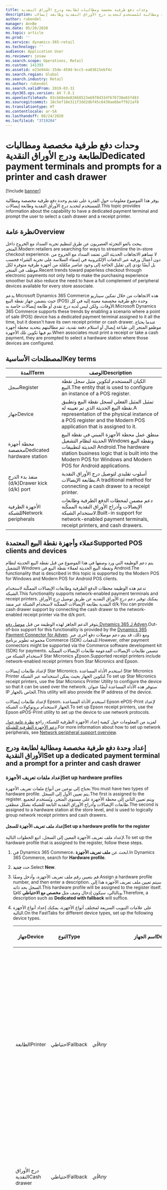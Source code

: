 ```yaml
---
title: وحدات دفع طرفية مخصصة ومطالبات لطابعة ودرج الأوراق النقدية
description: يوفر هذا الموضوع معلومات حول القدرة على تقديم وحدة دفع طرفية مخصصة ومطالبة للمستخدم لتحديد درج الأوراق النقدية وطابعة إيصالات.
author: rubendel
manager: AnnBe
ms.date: 05/20/2020
ms.topic: article
ms.prod: ''
ms.service: dynamics-365-retail
ms.technology: ''
audience: Application User
ms.reviewer: josaw
ms.search.scope: Operations, Retail
ms.custom: 141393
ms.assetid: e23e944c-15de-459d-bcc5-ea03615ebf4c
ms.search.region: Global
ms.search.industry: Retail
ms.author: rubendel
ms.search.validFrom: 2019-03-31
ms.dyn365.ops.version: AX 7.0.1
ms.openlocfilehash: 03cb68ede82668523e6970d33df676738e65fd83
ms.sourcegitcommit: 18c5ef10e311f3dd2dbf45c6439ae6beff921af8
ms.translationtype: HT
ms.contentlocale: ar-SA
ms.lasthandoff: 08/24/2020
ms.locfileid: "3719204"
---
```

# <a name="dedicated-payment-terminals-and-prompts-for-a-printer-and-cash-drawer"></a><span data-ttu-id="03b55-103">وحدات دفع طرفية مخصصة ومطالبات لطابعة ودرج الأوراق النقدية</span><span class="sxs-lookup"><span data-stu-id="03b55-103">Dedicated payment terminals and prompts for a printer and cash drawer</span></span>

[!include [banner](includes/banner.md)]

<span data-ttu-id="03b55-104">يوفر هذا الموضوع معلومات حول القدرة على تقديم وحدة دفع طرفية مخصصة ومطالبة للمستخدم لتحديد درج الأوراق النقدية وطابعة إيصالات.</span><span class="sxs-lookup"><span data-stu-id="03b55-104">This topic provides information about the capability to have a dedicated payment terminal and prompt the user to select a cash drawer and a receipt printer.</span></span>

## <a name="overview"></a><span data-ttu-id="03b55-105">نظرة عامة</span><span class="sxs-lookup"><span data-stu-id="03b55-105">Overview</span></span>

<span data-ttu-id="03b55-106">يبحث بائعو التجزئة العصريون عن طرق لتنظيم تجربة السداد مع الخروج‬ داخل المتجر.</span><span class="sxs-lookup"><span data-stu-id="03b55-106">Modern retailers are searching for ways to streamline the in-store checkout experience.</span></span> <span data-ttu-id="03b55-107">لا تساهم الاتجاهات الحديثة التي تعتمد السداد مع الخروج من دون أعمال ورقية عبر الدفعات الإلكترونية في إضفاء السلاسة على تجربة الشراء فحسب بل أيضًا تؤدي إلى تقليل الحاجة إلى وجود عناصر مكمّلة من أجهزة طرفية متوفرة لكل موظف في المتجر.</span><span class="sxs-lookup"><span data-stu-id="03b55-107">Recent trends toward paperless checkout through electronic payments not only help to make the purchasing experience smoother but also reduce the need to have a full complement of peripheral devices available for every store associate.</span></span>

<span data-ttu-id="03b55-108">يدعم Microsoft Dynamics 365 Commerce هذه الاتجاهات من خلال تمكين سيناريو حيث يتضمن جهاز نقطة البيع (POS) وحدة دفع طرفية مخصصة معينة إليه في كل الأوقات، ولكن ليس لديه درج نقدي أو طابعة إيصالات خاصة به.</span><span class="sxs-lookup"><span data-stu-id="03b55-108">Microsoft Dynamics 365 Commerce supports these trends by enabling a scenario where a point of sale (POS) device has a dedicated payment terminal assigned to it all the time, but it doesn't have its own receipt printer or cash drawer.</span></span> <span data-ttu-id="03b55-109">عندما يحتاج موظفو المتجر إلى طباعة إيصال أو استلام دفعة نقدية، تتم مطالبتهم بتحديد محطة أجهزة تم فيها تكوين تلك الأجهزة.</span><span class="sxs-lookup"><span data-stu-id="03b55-109">When associates must print a receipt or take a cash payment, they are prompted to select a hardware station where those devices are configured.</span></span>

## <a name="key-terms"></a><span data-ttu-id="03b55-110">المصطلحات الأساسية</span><span class="sxs-lookup"><span data-stu-id="03b55-110">Key terms</span></span>

| <span data-ttu-id="03b55-111">المدة</span><span class="sxs-lookup"><span data-stu-id="03b55-111">Term</span></span> | <span data-ttu-id="03b55-112">‏‏الوصف</span><span class="sxs-lookup"><span data-stu-id="03b55-112">Description</span></span> |
|---|---|
| <span data-ttu-id="03b55-113">سجل</span><span class="sxs-lookup"><span data-stu-id="03b55-113">Register</span></span> | <span data-ttu-id="03b55-114">الكيان المستخدم لتكوين مثيل سجل نقطة البيع.</span><span class="sxs-lookup"><span data-stu-id="03b55-114">The entity that is used to configure an instance of a POS register.</span></span> |
| <span data-ttu-id="03b55-115">جهاز</span><span class="sxs-lookup"><span data-stu-id="03b55-115">Device</span></span> | <span data-ttu-id="03b55-116">تمثيل المثيل الفعلي لسجل نقطة البيع وتطبيق نقطة البيع الحديثة الذي تم تعيينه له.</span><span class="sxs-lookup"><span data-stu-id="03b55-116">A representation of the physical instance of a POS register and the Modern POS application that is assigned to it.</span></span> |
| <span data-ttu-id="03b55-117">محطة أجهزة مخصصة</span><span class="sxs-lookup"><span data-stu-id="03b55-117">Dedicated hardware station</span></span> | <span data-ttu-id="03b55-118">منطق عمل محطة الأجهزة المبني في نقطة البيع الحديثة لنظام التشغيل Windows ونقطة البيع الحديثة لتطبيقات Android.</span><span class="sxs-lookup"><span data-stu-id="03b55-118">The hardware station business logic that is built into the Modern POS for Windows and Modern POS for Android applications.</span></span> |
| <span data-ttu-id="03b55-119">منفذ بدء الدرج (d/k)</span><span class="sxs-lookup"><span data-stu-id="03b55-119">Drawer kick (d/k) port</span></span> | <span data-ttu-id="03b55-120">أسلوب تقليدي لتوصيل درج الأوراق النقدية بطابعة الإيصالات.</span><span class="sxs-lookup"><span data-stu-id="03b55-120">A traditional method for connecting a cash drawer to a receipt printer.</span></span> |
| <span data-ttu-id="03b55-121">الأجهزة الطرفية للشبكة</span><span class="sxs-lookup"><span data-stu-id="03b55-121">Network peripherals</span></span> | <span data-ttu-id="03b55-122">دعم مضمن لمحطات الدفع الطرفية وطابعات الإيصالات وأدراج الأوراق النقدية الممكّنة لاستخدام الشبكة.</span><span class="sxs-lookup"><span data-stu-id="03b55-122">Built-in support for network-enabled payment terminals, receipt printers, and cash drawers.</span></span> |

## <a name="supported-pos-clients-and-devices"></a><span data-ttu-id="03b55-123">عملاء وأجهزة نقطة البيع المعتمدة</span><span class="sxs-lookup"><span data-stu-id="03b55-123">Supported POS clients and devices</span></span>

<span data-ttu-id="03b55-124">يتم دعم الوظيفة التي ورد وصفها في هذا الموضوع من قبل نقطة البيع الحديثة لنظام التشغيل Windows ونقطة البيع الحديثة لعملاء نقطة البيع في Android.</span><span class="sxs-lookup"><span data-stu-id="03b55-124">The functionality that is described in this topic is supported by the Modern POS for Windows and Modern POS for Android POS clients.</span></span>

<span data-ttu-id="03b55-125">تدعم هذه الوظيفة محطات الدفع الطرفية وطابعات الإيصالات الممكّنة لاستخدام الشبكة.‬</span><span class="sxs-lookup"><span data-stu-id="03b55-125">This functionality supports network-enabled payment terminals and receipt printers.</span></span> <span data-ttu-id="03b55-126">يمكنك توفير دعم درج الأوراق النقدية عن طريق توصيل درج الأوراق النقدية بطابعة الإيصالات الممكّنة لاستخدام الشبكة عبر منفذ d/k.</span><span class="sxs-lookup"><span data-stu-id="03b55-126">You can provide cash drawer support by connecting the cash drawer to the network-enabled receipt printer via the d/k port.</span></span>

<span data-ttu-id="03b55-127">يتوفر الدعم الجاهز لهذه الوظيفة من قبل [موصل دفع Dynamics 365 لـ Adyen‎](https://docs.microsoft.com/dynamics365/commerce/dev-itpro/adyen-connector?tabs=8-1-3).</span><span class="sxs-lookup"><span data-stu-id="03b55-127">Out-of-box support for this functionality is provided by the [Dynamics 365 Payment Connector for Adyen](https://docs.microsoft.com/dynamics365/commerce/dev-itpro/adyen-connector?tabs=8-1-3).</span></span> <span data-ttu-id="03b55-128">ومع ذلك، قد يتم دعم موصلات دفع أخرى عبر مجموعه تطوير برنامج Commerce (SDK) للدفعات.</span><span class="sxs-lookup"><span data-stu-id="03b55-128">However, other payment connectors might be supported via the Commerce software development kit (SDK) for payments.</span></span> <span data-ttu-id="03b55-129">تتضمن طابعات الإيصالات المدعومة طابعات الإيصالات الممكّنة لاستخدام الشبكة من Star Micronics وEpson.</span><span class="sxs-lookup"><span data-stu-id="03b55-129">Supported receipt printers include network-enabled receipt printers from Star Micronics and Epson.</span></span>

<span data-ttu-id="03b55-130">لإعداد طابعات إيصالات Star Micronics، استخدم الأداة المساعدة Star Micronics Printer لتكوين الجهاز بحيث يمكن استخدامه عبر الشبكة.</span><span class="sxs-lookup"><span data-stu-id="03b55-130">To set up Star Micronics receipt printers, use the Star Micronics Printer Utility to configure the device so that it can be used over the network.</span></span> <span data-ttu-id="03b55-131">ستوفر هذه الأداة المساعدة أيضًا عنوان IP الخاص بالجهاز.</span><span class="sxs-lookup"><span data-stu-id="03b55-131">This utility will also provide the IP address of the device.</span></span>

<span data-ttu-id="03b55-132">لإعداد طابعات إيصالات Epson، استخدم الأداة المساعدة Epson ePOS-Print لإعداد الجهاز لاستخدام بروتوكولات الشبكة.</span><span class="sxs-lookup"><span data-stu-id="03b55-132">To set up Epson receipt printers, use the Epson ePOS-Print utility to set up the device to use network protocols.</span></span>

<span data-ttu-id="03b55-133">لمزيد من المعلومات حول كيفية إعداد الأجهزة الطرفية للشبكة، راجع [نظرة عامة حول دعم الأجهزة الطرفية للشبكة](https://go.microsoft.com/fwlink/?linkid=2129965).</span><span class="sxs-lookup"><span data-stu-id="03b55-133">For more information about how to set up network peripherals, see [Network peripheral support overview](https://go.microsoft.com/fwlink/?linkid=2129965).</span></span>

## <a name="set-up-a-dedicated-payment-terminal-and-a-prompt-for-a-printer-and-cash-drawer"></a><span data-ttu-id="03b55-134">إعداد وحدة دفع طرفية مخصصة ومطالبة لطابعة ودرج الأوراق النقدية</span><span class="sxs-lookup"><span data-stu-id="03b55-134">Set up a dedicated payment terminal and a prompt for a printer and cash drawer</span></span>

### <a name="set-up-hardware-profiles"></a><span data-ttu-id="03b55-135">إعداد ملفات تعريف الأجهزة</span><span class="sxs-lookup"><span data-stu-id="03b55-135">Set up hardware profiles</span></span>

<span data-ttu-id="03b55-136">تحتاج إلى نوعين من أنواع ملفات تعريف الأجهزة.</span><span class="sxs-lookup"><span data-stu-id="03b55-136">You must have two types of hardware profile.</span></span> <span data-ttu-id="03b55-137">يتم تعيين الأول إلى السجل.</span><span class="sxs-lookup"><span data-stu-id="03b55-137">The first is assigned to the register.</span></span> <span data-ttu-id="03b55-138">ويتم تعيين الثاني إلى محطة الأجهزة على مستوى المتجر، ويُستخدم لتجميع طابعات الإيصالات وأدراج الأوراق النقدية التابعة للشبكة بشكل منطقي.</span><span class="sxs-lookup"><span data-stu-id="03b55-138">The second is assigned to a hardware station at the store level, and is used to logically group network receipt printers and cash drawers.</span></span>

#### <a name="set-up-a-hardware-profile-for-the-register"></a><span data-ttu-id="03b55-139">إعداد ملف تعريف الأجهزة للسجل</span><span class="sxs-lookup"><span data-stu-id="03b55-139">Set up a hardware profile for the register</span></span>

<span data-ttu-id="03b55-140">لإعداد ملف تعريف الأجهزة المعين إلى السجل، اتبع الخطوات التالية.</span><span class="sxs-lookup"><span data-stu-id="03b55-140">To set up the hardware profile that is assigned to the register, follow these steps.</span></span>

1. <span data-ttu-id="03b55-141">في Dynamics 365 Commerce، ابحث عن **ملف تعريف الأجهزة**.</span><span class="sxs-lookup"><span data-stu-id="03b55-141">In Dynamics 365 Commerce, search for **Hardware profile**.</span></span>
2. <span data-ttu-id="03b55-142">حدد **جديد**.</span><span class="sxs-lookup"><span data-stu-id="03b55-142">Select **New**.</span></span>
3. <span data-ttu-id="03b55-143">قم بتعيين رقم ملف تعريف الأجهزة، وأدخل وصفًا.</span><span class="sxs-lookup"><span data-stu-id="03b55-143">Assign a hardware profile number, and then enter a description.</span></span> <span data-ttu-id="03b55-144">سيتم تعيين ملف تعريف الأجهزة هذا إلى السجل بحد ذاته.</span><span class="sxs-lookup"><span data-stu-id="03b55-144">This hardware profile will be assigned to the register itself.</span></span> <span data-ttu-id="03b55-145">وبالتالي، سيكون إدخال وصف مثل **مخصص مع الاحتياطي** كافيًا.</span><span class="sxs-lookup"><span data-stu-id="03b55-145">Therefore, a description such as **Dedicated with fallback** will suffice.</span></span>
4. <span data-ttu-id="03b55-146">على علامات التبويب السريعة لمختلف أنواع الأجهزة، يمكنك إعداد أنواع الأجهزة التالية.</span><span class="sxs-lookup"><span data-stu-id="03b55-146">On the FastTabs for different device types, set up the following device types.</span></span>

    | <span data-ttu-id="03b55-147">جهاز</span><span class="sxs-lookup"><span data-stu-id="03b55-147">Device</span></span> | <span data-ttu-id="03b55-148">النوع</span><span class="sxs-lookup"><span data-stu-id="03b55-148">Type</span></span> | <span data-ttu-id="03b55-149">اسم الجهاز</span><span class="sxs-lookup"><span data-stu-id="03b55-149">Device name</span></span> | <span data-ttu-id="03b55-150">تفاصيل إضافية</span><span class="sxs-lookup"><span data-stu-id="03b55-150">Additional details</span></span> |
    |---|---|---|---|
    | <span data-ttu-id="03b55-151">الطابعة</span><span class="sxs-lookup"><span data-stu-id="03b55-151">Printer</span></span> | <span data-ttu-id="03b55-152">احتياطي</span><span class="sxs-lookup"><span data-stu-id="03b55-152">Fallback</span></span> | <span data-ttu-id="03b55-153">*أي*</span><span class="sxs-lookup"><span data-stu-id="03b55-153">*Any*</span></span> | <span data-ttu-id="03b55-154">اسم الجهاز حساس لحالة الأحرف.</span><span class="sxs-lookup"><span data-stu-id="03b55-154">The device name is case-sensitive.</span></span> <span data-ttu-id="03b55-155">يجب أن يكون **معرف ملف تعريف الإيصال** هو نفسه **معرف ملف تعريف الإيصال** المعيّن إلى طابعة الشبكة التي تم إعدادها في ملف تعريف الأجهزة المعيّن إلى محطة الأجهزة على مستوى القناة.</span><span class="sxs-lookup"><span data-stu-id="03b55-155">The **Receipt profile ID** should be the same as the **Receipt profile ID** that is mapped to the network printer that is set up in the hardware profile that is assigned to the hardware station at the channel level.</span></span> |
    | <span data-ttu-id="03b55-156">‏‏درج الأوراق النقدية</span><span class="sxs-lookup"><span data-stu-id="03b55-156">Cash drawer</span></span> | <span data-ttu-id="03b55-157">احتياطي</span><span class="sxs-lookup"><span data-stu-id="03b55-157">Fallback</span></span> | <span data-ttu-id="03b55-158">*أي*</span><span class="sxs-lookup"><span data-stu-id="03b55-158">*Any*</span></span> | <span data-ttu-id="03b55-159">اسم الجهاز حساس لحالة الأحرف.</span><span class="sxs-lookup"><span data-stu-id="03b55-159">The device name is case-sensitive.</span></span> <span data-ttu-id="03b55-160">عيّن الخيار **استخدام الورديات المشتركة** إلى **نعم**.</span><span class="sxs-lookup"><span data-stu-id="03b55-160">Set the **Use shared shift** option to **Yes**.</span></span> |
    | <span data-ttu-id="03b55-161">خدمة EFT</span><span class="sxs-lookup"><span data-stu-id="03b55-161">EFT service</span></span> | <span data-ttu-id="03b55-162">Adyen</span><span class="sxs-lookup"><span data-stu-id="03b55-162">Adyen</span></span> | <span data-ttu-id="03b55-163">غير قابل للتطبيق</span><span class="sxs-lookup"><span data-stu-id="03b55-163">Not applicable</span></span> | <span data-ttu-id="03b55-164">للحصول على معلومات حول كيفية إعداد موصل الدفع Adyen الجاهز، راجع [موصل دفع Dynamics 365 لـ Adyen‬](https://docs.microsoft.com/dynamics365/commerce/dev-itpro/adyen-connector?tabs=8-1-3).</span><span class="sxs-lookup"><span data-stu-id="03b55-164">For information about how to set up the out-of-box Adyen connector, see [Dynamics 365 Payment Connector for Adyen](https://docs.microsoft.com/dynamics365/commerce/dev-itpro/adyen-connector?tabs=8-1-3).</span></span> <span data-ttu-id="03b55-165">يمكن دعم موصلات دفع أخرى عبر [مجموعه تطوير برنامج Commerce ‏(SDK) للدفعات](https://docs.microsoft.com/dynamics365/commerce/dev-itpro/end-to-end-payment-extension).</span><span class="sxs-lookup"><span data-stu-id="03b55-165">Other payment connectors can be supported via the [Commerce software development kit (SDK) for payments](https://docs.microsoft.com/dynamics365/commerce/dev-itpro/end-to-end-payment-extension).</span></span> |
    | <span data-ttu-id="03b55-166">لوحة PIN</span><span class="sxs-lookup"><span data-stu-id="03b55-166">PIN pad</span></span> | <span data-ttu-id="03b55-167">الشبكة</span><span class="sxs-lookup"><span data-stu-id="03b55-167">Network</span></span> | <span data-ttu-id="03b55-168">**MicrosoftAdyenDeviceV001**</span><span class="sxs-lookup"><span data-stu-id="03b55-168">**MicrosoftAdyenDeviceV001**</span></span> | <span data-ttu-id="03b55-169">بلا.</span><span class="sxs-lookup"><span data-stu-id="03b55-169">None.</span></span> |

5. <span data-ttu-id="03b55-170">في Dynamics 365 Commerce، ابحث عن **السجلات**.</span><span class="sxs-lookup"><span data-stu-id="03b55-170">In Dynamics 365 Commerce, search for **Registers**.</span></span>
6. <span data-ttu-id="03b55-171">حدد سجلاً من خلال تحديد رقم السجل، ثم حدد **تحرير**.</span><span class="sxs-lookup"><span data-stu-id="03b55-171">Select a register by selecting the register number, and then select **Edit**.</span></span>
7. <span data-ttu-id="03b55-172">عيّن ملف تعريف الأجهزة الذ أنشأته للتوّ إلى السجل الذي يجب أن يستخدم محطة دفع طرفية مخصصة.</span><span class="sxs-lookup"><span data-stu-id="03b55-172">Assign the hardware profile that you just created to the register that should use a dedicated payment terminal.</span></span> <span data-ttu-id="03b55-173">يجب ان يستخدم الجهاز الذي يتم تعيينه إلى هذا السجل إما نقطة البيع الحديثة لنظام التشغيل Windows أو نقطة البيع الحديثة لتطبيق Android.</span><span class="sxs-lookup"><span data-stu-id="03b55-173">The device that is mapped to this register must use either the Modern POS for Windows application or the Modern POS for Android application.</span></span>
8. <span data-ttu-id="03b55-174">حدد **حفظ**.</span><span class="sxs-lookup"><span data-stu-id="03b55-174">Select **Save**.</span></span>
9. <span data-ttu-id="03b55-175">في جزء الإجراءات، على علامة تبويب **السجلات**، حدد **تكوين عناوين IP‬**.</span><span class="sxs-lookup"><span data-stu-id="03b55-175">On the Action Pane, on the **Registers** tab, select **Configure IP addresses**.</span></span>
10. <span data-ttu-id="03b55-176">على علامة التبويب السريعة **لوحة PIN**، أدخل عنوان IP لوحدة الدفع الطرفية.</span><span class="sxs-lookup"><span data-stu-id="03b55-176">On the **PIN pad** FastTab, enter the IP address of the payment terminal.</span></span> <span data-ttu-id="03b55-177">للحصول على معلومات حول كيفية الحصول على عنوان IP لوحدة الدفع الطرفية باستخدام موصل Adyen، راجع [موصل دفع Dynamics 365 لـ Adyen](https://docs.microsoft.com/dynamics365/commerce/dev-itpro/adyen-connector?tabs=8-1-3).</span><span class="sxs-lookup"><span data-stu-id="03b55-177">For information about how to get the IP address of the payment terminal by using the Adyen connector, see [Dynamics 365 Payment Connector for Adyen](https://docs.microsoft.com/dynamics365/commerce/dev-itpro/adyen-connector?tabs=8-1-3).</span></span>
11. <span data-ttu-id="03b55-178">حدد **حفظ**.</span><span class="sxs-lookup"><span data-stu-id="03b55-178">Select **Save**.</span></span>

#### <a name="set-up-a-hardware-profile-for-the-receipt-printer-and-cash-drawer"></a><span data-ttu-id="03b55-179">إعداد ملف تعريف أجهزة لطابعة الإيصالات ودرج الأوراق النقدية</span><span class="sxs-lookup"><span data-stu-id="03b55-179">Set up a hardware profile for the receipt printer and cash drawer</span></span>

<span data-ttu-id="03b55-180">لإعداد ملف تعريف أجهزة يُستخدم لجمع طابعة الإيصالات ودرج الأوراق النقدية على الشبكة، اتبع هذه الخطوات.</span><span class="sxs-lookup"><span data-stu-id="03b55-180">To set up the hardware profile that is used to group the network receipt printer and cash drawer, follow these steps.</span></span>

1. <span data-ttu-id="03b55-181">في Dynamics 365 Commerce، ابحث عن **ملف تعريف الأجهزة**.</span><span class="sxs-lookup"><span data-stu-id="03b55-181">In Dynamics 365 Commerce, search for **Hardware profile**.</span></span>
2. <span data-ttu-id="03b55-182">حدد **جديد**.</span><span class="sxs-lookup"><span data-stu-id="03b55-182">Select **New**.</span></span>
3. <span data-ttu-id="03b55-183">قم بتعيين رقم ملف تعريف الأجهزة، وأدخل وصفًا.</span><span class="sxs-lookup"><span data-stu-id="03b55-183">Assign a hardware profile number, and then enter a description.</span></span> <span data-ttu-id="03b55-184">سيتم استخدام ملف تعريف الأجهزة هذا لجمع طابعة الإيصالات ودرج الأوراق النقدية.</span><span class="sxs-lookup"><span data-stu-id="03b55-184">This hardware profile will be used to group the receipt printer and cash drawer.</span></span> <span data-ttu-id="03b55-185">وبالتالي، سيكون إدخال وصف مثل **طابعة الإيصالات ودرج الأوراق النقدية على الشبكة** كافيًا.</span><span class="sxs-lookup"><span data-stu-id="03b55-185">Therefore, a description such as **Network printer and cash drawer** will suffice.</span></span>
4. <span data-ttu-id="03b55-186">على علامات التبويب السريعة لمختلف أنواع الأجهزة، يمكنك إعداد أنواع الأجهزة التالية.</span><span class="sxs-lookup"><span data-stu-id="03b55-186">On the FastTabs for different device types, set up the following device types.</span></span>

    | <span data-ttu-id="03b55-187">جهاز</span><span class="sxs-lookup"><span data-stu-id="03b55-187">Device</span></span> | <span data-ttu-id="03b55-188">النوع</span><span class="sxs-lookup"><span data-stu-id="03b55-188">Type</span></span> | <span data-ttu-id="03b55-189">‏‏الوصف</span><span class="sxs-lookup"><span data-stu-id="03b55-189">Description</span></span> | <span data-ttu-id="03b55-190">تفاصيل إضافية</span><span class="sxs-lookup"><span data-stu-id="03b55-190">Additional details</span></span> |
    |---|---|---|---|
    | <span data-ttu-id="03b55-191">الطابعة</span><span class="sxs-lookup"><span data-stu-id="03b55-191">Printer</span></span> | <span data-ttu-id="03b55-192">الشبكة</span><span class="sxs-lookup"><span data-stu-id="03b55-192">Network</span></span> | <span data-ttu-id="03b55-193">**Epson** أو **Star**</span><span class="sxs-lookup"><span data-stu-id="03b55-193">**Epson** or **Star**</span></span> | <span data-ttu-id="03b55-194">اسم الجهاز حساس لحالة الأحرف.</span><span class="sxs-lookup"><span data-stu-id="03b55-194">The device name is case-sensitive.</span></span> <span data-ttu-id="03b55-195">يجب أن يكون **معرف ملف تعريف الإيصال** هو نفسه **معرف ملف تعريف الإيصال** المعيّن إلى طابعة الشبكة التي تم إعدادها في ملف تعريف الأجهزة المعيّن إلى السجل.</span><span class="sxs-lookup"><span data-stu-id="03b55-195">The **Receipt profile ID** should be the same as the **Receipt profile ID** that is mapped to the printer that is set up in the hardware profile that is assigned to the register.</span></span> |
    | <span data-ttu-id="03b55-196">‏‏درج الأوراق النقدية</span><span class="sxs-lookup"><span data-stu-id="03b55-196">Cash drawer</span></span> | <span data-ttu-id="03b55-197">الشبكة</span><span class="sxs-lookup"><span data-stu-id="03b55-197">Network</span></span> | <span data-ttu-id="03b55-198">**Epson** أو **Star**</span><span class="sxs-lookup"><span data-stu-id="03b55-198">**Epson** or **Star**</span></span> | <span data-ttu-id="03b55-199">اسم الجهاز حساس لحالة الأحرف.</span><span class="sxs-lookup"><span data-stu-id="03b55-199">The device name is case-sensitive.</span></span> <span data-ttu-id="03b55-200">عيّن الخيار **استخدام الورديات المشتركة** إلى **نعم**.</span><span class="sxs-lookup"><span data-stu-id="03b55-200">set the **Use shared shift** option to **Yes**.</span></span> |

5. <span data-ttu-id="03b55-201">حدد **حفظ**.</span><span class="sxs-lookup"><span data-stu-id="03b55-201">Select **Save**.</span></span>

### <a name="set-up-hardware-stations"></a><span data-ttu-id="03b55-202">إعداد محطات الأجهزة</span><span class="sxs-lookup"><span data-stu-id="03b55-202">Set up hardware stations</span></span>

<span data-ttu-id="03b55-203">تحتاج إلى محطتي أجهزة.</span><span class="sxs-lookup"><span data-stu-id="03b55-203">You must have two hardware stations.</span></span> <span data-ttu-id="03b55-204">سيتم تعيين الأولى إلى السجل.</span><span class="sxs-lookup"><span data-stu-id="03b55-204">The first will be mapped to the register.</span></span> <span data-ttu-id="03b55-205">وسيتم تحديد الثانية كلما دعت الحاجة إلى طباعة إيصال أو فتح درج الأوراق النقدية.</span><span class="sxs-lookup"><span data-stu-id="03b55-205">The second will be selected as it's required, whenever a receipt must be printed or a cash drawer must be opened.</span></span>

#### <a name="register-a-hardware-station"></a><span data-ttu-id="03b55-206">تسجيل محطة أجهزة</span><span class="sxs-lookup"><span data-stu-id="03b55-206">Register a hardware station</span></span>

1. <span data-ttu-id="03b55-207">في Dynamics 365 Commerce، ابحث عن **جميع المتاجر**.</span><span class="sxs-lookup"><span data-stu-id="03b55-207">In Dynamics 365 Commerce, search for **All stores**.</span></span>
2. <span data-ttu-id="03b55-208">حدد متجرًا عن طريق تحديد قيم **معرف قناة البيع بالتجزئة**، ثم حدد **تحرير**.</span><span class="sxs-lookup"><span data-stu-id="03b55-208">Select a store by selecting its **Retail Channel Id** values, and then select **Edit**.</span></span>
3. <span data-ttu-id="03b55-209">على علامة التبويب السريعة **محطات الأجهزة**، حدد **إضافة**.</span><span class="sxs-lookup"><span data-stu-id="03b55-209">On the **Hardware stations** FastTab, select **Add**.</span></span>
4. <span data-ttu-id="03b55-210">عيّن حقل **نوع محطة الأجهزة** إلى **مخصص**.</span><span class="sxs-lookup"><span data-stu-id="03b55-210">Set the **Hardware station type** field to **Dedicated**.</span></span>
5. <span data-ttu-id="03b55-211">ادخل وصفًا، ولكن دون تعيين أي قيم أخرى لمحطة الأجهزة هذه.</span><span class="sxs-lookup"><span data-stu-id="03b55-211">Enter a description, but don't set any other values for this hardware station.</span></span> <span data-ttu-id="03b55-212">سيتم استخدام محطة الأجهزة هذه للتسجيل في كافة الأوقات.</span><span class="sxs-lookup"><span data-stu-id="03b55-212">This hardware station will be used for the register at all times.</span></span> 

#### <a name="set-up-a-hardware-station-for-the-receipt-printer-and-cash-drawer"></a><span data-ttu-id="03b55-213">إعداد مخطة أجهزة لطابعة الإيصالات ودرج الأوراق النقدية</span><span class="sxs-lookup"><span data-stu-id="03b55-213">Set up a hardware station for the receipt printer and cash drawer</span></span>

1. <span data-ttu-id="03b55-214">في Dynamics 365 Commerce، ابحث عن **جميع المتاجر**.</span><span class="sxs-lookup"><span data-stu-id="03b55-214">In Dynamics 365 Commerce, search for **All stores**.</span></span>
2. <span data-ttu-id="03b55-215">حدد متجرًا عن طريق تحديد قيم **معرف قناة البيع بالتجزئة**، ثم حدد **تحرير**.</span><span class="sxs-lookup"><span data-stu-id="03b55-215">Select a store by selecting its **Retail Channel Id** values, and then select **Edit**.</span></span>
3. <span data-ttu-id="03b55-216">على علامة التبويب السريعة **محطات الأجهزة**، حدد **إضافة**.</span><span class="sxs-lookup"><span data-stu-id="03b55-216">On the **Hardware stations** FastTab, select **Add**.</span></span>
4. <span data-ttu-id="03b55-217">عيّن حقل **نوع محطة الأجهزة** إلى **مخصص**.</span><span class="sxs-lookup"><span data-stu-id="03b55-217">Set the **Hardware station type** field to **Dedicated**.</span></span>
5. <span data-ttu-id="03b55-218">أدخل وصفًا.</span><span class="sxs-lookup"><span data-stu-id="03b55-218">Enter a description.</span></span> <span data-ttu-id="03b55-219">سيتم استخدام محطة الأجهزة هذا لطابعة الإيصالات ودرج الأوراق النقدية.</span><span class="sxs-lookup"><span data-stu-id="03b55-219">This hardware station will be used for the receipt printer and cash drawer.</span></span>
6. <span data-ttu-id="03b55-220">في الحقل **ملف تعريف الأجهزة**، حدد ملف تعريف الأجهزة‏‎‎‏ الذي أنشأته في وقت سابق لطابعة الإيصالات ودرج الأوراق النقدية.</span><span class="sxs-lookup"><span data-stu-id="03b55-220">In the **Hardware profile** field, select the hardware profile that you previously created for the receipt printer and cash drawer.</span></span>
7. <span data-ttu-id="03b55-221">حدد **حفظ**.</span><span class="sxs-lookup"><span data-stu-id="03b55-221">Select **Save**.</span></span>
8. <span data-ttu-id="03b55-222">مع استمرار تحديد محطة الاجهزة لطابعة الإيصالات ودرج الأوراق النقدية،، حدد **تكوين عناوين IP**.</span><span class="sxs-lookup"><span data-stu-id="03b55-222">While the hardware station for the receipt printer and cash drawer is still selected, select **Configure IP addresses**.</span></span>
9. <span data-ttu-id="03b55-223">احصل على عنوان IP للطابعة، وأدخله كعنوان IP لطابعة الإيصالات ودرج الأوراق النقدية.</span><span class="sxs-lookup"><span data-stu-id="03b55-223">Obtain the IP address for the printer, and enter it as the IP address for both the receipt printer and the cash drawer.</span></span>
10. <span data-ttu-id="03b55-224">حدد **حفظ**.</span><span class="sxs-lookup"><span data-stu-id="03b55-224">Select **Save**</span></span>
11. <span data-ttu-id="03b55-225">ابحث عن **جداول التوزيع**.</span><span class="sxs-lookup"><span data-stu-id="03b55-225">Search for **Distribution schedules**.</span></span>
12. <span data-ttu-id="03b55-226">حدد جدول التوزيع **1090**، ثم حدد **تشغيل الآن**.</span><span class="sxs-lookup"><span data-stu-id="03b55-226">Select distribution schedule **1090**, and then select **Run now**.</span></span>
13. <span data-ttu-id="03b55-227">حدد جدول التوزيع **1070**، ثم حدد **تشغيل الآن**.</span><span class="sxs-lookup"><span data-stu-id="03b55-227">Select distribution schedule **1070**, and then select **Run now**.</span></span>

### <a name="set-up-the-system-to-prompt-for-receipt-printer-and-cash-drawer-selection-as-its-required"></a><span data-ttu-id="03b55-228">إعداد النظام للمطالبة بتحديد طابعة الإيصالات ودرج الأوراق النقدية كما هو مطلوب</span><span class="sxs-lookup"><span data-stu-id="03b55-228">Set up the system to prompt for receipt printer and cash drawer selection as it's required</span></span>

1. <span data-ttu-id="03b55-229">في عميل نقطة بيع مدعوم، قم بإغلاق الوردية الحالية، إذا كانت هناك وردية مفتوحة.</span><span class="sxs-lookup"><span data-stu-id="03b55-229">In a supported POS client, close the current shift, if a shift is open.</span></span>
2. <span data-ttu-id="03b55-230">سجل الدخول، ثم حدد **عمليات غير مرتبطة بالدرج‬‬‏‫**.</span><span class="sxs-lookup"><span data-stu-id="03b55-230">Sign in, and then select **Non-drawer drawer operations**.</span></span>
3. <span data-ttu-id="03b55-231">استخدم عملية **إدارة محطات الأجهزة** لتشغيل محطة أجهزة.</span><span class="sxs-lookup"><span data-stu-id="03b55-231">Use the **Manage hardware stations** operation to turn on a hardware station.</span></span>
4. <span data-ttu-id="03b55-232">حدد محطة الأجهزة التي أنشأتها للسجل لجعله نشطًا.</span><span class="sxs-lookup"><span data-stu-id="03b55-232">Select the hardware station that you created for the register to make it active.</span></span>
5. <span data-ttu-id="03b55-233">سجل خروجك من نقطة البيع، ثم سجل دخولك مرة أخرى وافتح وردية.</span><span class="sxs-lookup"><span data-stu-id="03b55-233">Sign out of the POS, sign back in, and open a shift.</span></span>

<span data-ttu-id="03b55-234">ستكون الآن محطة الدفع الطرفية التي تم تعيينها إلى ملف تعريف الأجهزة نشطة دائمًا، وسيتم سؤالك إن كنت بحاجة إلى طابعة إيصالات أو درج أوراق نقدية.</span><span class="sxs-lookup"><span data-stu-id="03b55-234">The payment terminal that is assigned to the hardware profile will now always be active, and you will be prompted if a receipt printer or cash drawer is required.</span></span>

<span data-ttu-id="03b55-235">يهتم عدد كبير من التجار ممن طلبوا هذه الميزة بتقليل الفاقد من خلال توفير الإيصالات بالبريد الإلكتروني والتشجيع على الدفع الإلكتروني.</span><span class="sxs-lookup"><span data-stu-id="03b55-235">Many merchants who requested this feature are interested in reducing waste by providing email receipts and encouraging electronic payments.</span></span> <span data-ttu-id="03b55-236">استنادًا إلى تكوين نقطة البيع، تتم مطالبة موظفي المتجر باختيار طابعة إيصالات أو درج أوراق نقدية فقط عندما يريد العميل الحصول على إيصال مادي أو عندما يريد الدفع نقدًا.</span><span class="sxs-lookup"><span data-stu-id="03b55-236">Depending on the configuration of the POS, store associates are prompted to select a receipt printer or cash drawer only when a customer wants a physical receipt or wants to pay with cash.</span></span>

<span data-ttu-id="03b55-237">تتم مطالبة موظفي المتجر باختيار محطة أجهزة مرة واحدة فقط لكل حركة، إلا إذا كان من الضروري طباعة إيصال وتم استخدام مبلغ نقدي لتسديد الدفع، ولكن ملف تعريف الأجهزة هذا الذي تم اختياره في الأصل لا يتضمن الجهازين.</span><span class="sxs-lookup"><span data-stu-id="03b55-237">Store associates are prompted to select a hardware station only one time per transaction, unless a receipt must be printed and cash is used for payment, but the hardware profile that was originally selected doesn't include both devices.</span></span> <span data-ttu-id="03b55-238">وفي هذه الحالة، ستتم مطالبة موظف المتجر من جديد بتحديد محطة أجهزة يمكن استخدامها لإكمال الحركة.</span><span class="sxs-lookup"><span data-stu-id="03b55-238">In that case, the store associate will be prompted again to select a hardware station that can be used to complete the transaction.</span></span>

## <a name="related-articles"></a><span data-ttu-id="03b55-239">مقالات ذات صلة</span><span class="sxs-lookup"><span data-stu-id="03b55-239">Related articles</span></span>

- [<span data-ttu-id="03b55-240">إعداد تطبيق POS Hybrid في Android وiOS</span><span class="sxs-lookup"><span data-stu-id="03b55-240">Set up POS hybrid app on Android and iOS</span></span>](https://docs.microsoft.com/dynamics365/commerce/dev-itpro/hybridApp)
- [<span data-ttu-id="03b55-241">موصل دفع Dynamics 365 لـ Adyen</span><span class="sxs-lookup"><span data-stu-id="03b55-241">Dynamics 365 Payment Connector for Adyen</span></span>](https://docs.microsoft.com/dynamics365/commerce/dev-itpro/adyen-connector?tabs=8-1-3)
- [<span data-ttu-id="03b55-242">نظرة عامة حول دعم الأجهزة الطرفية للشبكة‬</span><span class="sxs-lookup"><span data-stu-id="03b55-242">Network peripheral support overview</span></span>](https://go.microsoft.com/fwlink/?linkid=2129965)
